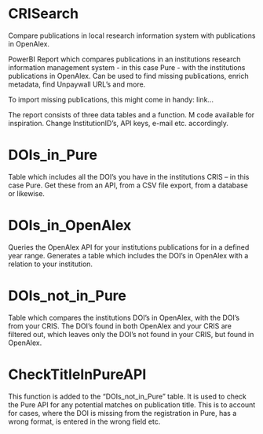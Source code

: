 # CRISearch
Compare publications in local research information system with publications in OpenAlex.

PowerBI Report which compares publications in an institutions research information management system - in this case Pure - with the institutions publications in OpenAlex. Can be used to find missing publications, enrich metadata, find Unpaywall URL’s and more.

To import missing publications, this might come in handy: link…

The report consists of three data tables and a function. 
M code available for inspiration. Change InstitutionID’s, API keys, e-mail etc. accordingly. 

# DOIs_in_Pure
Table which includes all the DOI’s you have in the institutions CRIS – in this case Pure. Get these from an API, from a CSV file export, from a database or likewise. 

# DOIs_in_OpenAlex
Queries the OpenAlex API for your institutions publications for in a defined year range. Generates a table which includes the DOI’s in OpenAlex with a relation to your institution.

# DOIs_not_in_Pure
Table which compares the institutions DOI’s in OpenAlex, with the DOI’s from your CRIS. The DOI’s found in both OpenAlex and your CRIS are filtered out, which leaves only the DOI’s not found in your CRIS, but found in OpenAlex.
 
# CheckTitleInPureAPI
This function is added to the “DOIs_not_in_Pure” table. It is used to check the Pure API for any potential matches on publication title. This is to account for cases, where the DOI is missing from the registration in Pure, has a wrong format, is entered in the wrong field etc.
